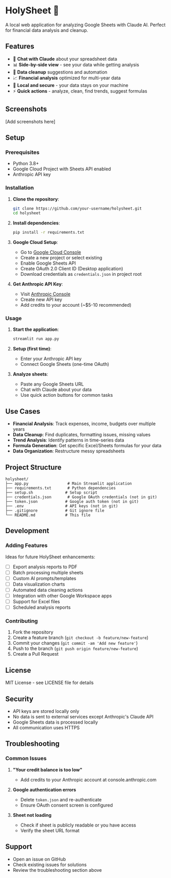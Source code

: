 # HolySheet 🙏

A local web application for analyzing Google Sheets with Claude AI. Perfect for financial data analysis and cleanup.

## Features

- 🤖 **Chat with Claude** about your spreadsheet data
- 📊 **Side-by-side view** - see your data while getting analysis
- 🧹 **Data cleanup** suggestions and automation
- 📈 **Financial analysis** optimized for multi-year data
- 🔐 **Local and secure** - your data stays on your machine
- ⚡ **Quick actions** - analyze, clean, find trends, suggest formulas

## Screenshots

[Add screenshots here]

## Setup

### Prerequisites

- Python 3.8+
- Google Cloud Project with Sheets API enabled
- Anthropic API key

### Installation

1. **Clone the repository**:
   ```bash
   git clone https://github.com/your-username/holysheet.git
   cd holysheet
   ```

2. **Install dependencies**:
   ```bash
   pip install -r requirements.txt
   ```

3. **Google Cloud Setup**:
   - Go to [Google Cloud Console](https://console.cloud.google.com/)
   - Create a new project or select existing
   - Enable Google Sheets API
   - Create OAuth 2.0 Client ID (Desktop application)
   - Download credentials as `credentials.json` in project root

4. **Get Anthropic API Key**:
   - Visit [Anthropic Console](https://console.anthropic.com/account/keys)
   - Create new API key
   - Add credits to your account (~$5-10 recommended)

### Usage

1. **Start the application**:
   ```bash
   streamlit run app.py
   ```

2. **Setup (first time)**:
   - Enter your Anthropic API key
   - Connect Google Sheets (one-time OAuth)

3. **Analyze sheets**:
   - Paste any Google Sheets URL
   - Chat with Claude about your data
   - Use quick action buttons for common tasks

## Use Cases

- **Financial Analysis**: Track expenses, income, budgets over multiple years
- **Data Cleanup**: Find duplicates, formatting issues, missing values
- **Trend Analysis**: Identify patterns in time-series data
- **Formula Generation**: Get specific Excel/Sheets formulas for your data
- **Data Organization**: Restructure messy spreadsheets

## Project Structure

```
holysheet/
├── app.py                 # Main Streamlit application
├── requirements.txt       # Python dependencies
├── setup.sh              # Setup script
├── credentials.json       # Google OAuth credentials (not in git)
├── token.json            # Google auth token (not in git)
├── .env                  # API keys (not in git)
├── .gitignore            # Git ignore file
└── README.md             # This file
```

## Development

### Adding Features

Ideas for future HolySheet enhancements:
- [ ] Export analysis reports to PDF
- [ ] Batch processing multiple sheets
- [ ] Custom AI prompts/templates
- [ ] Data visualization charts
- [ ] Automated data cleaning actions
- [ ] Integration with other Google Workspace apps
- [ ] Support for Excel files
- [ ] Scheduled analysis reports

### Contributing

1. Fork the repository
2. Create a feature branch (`git checkout -b feature/new-feature`)
3. Commit your changes (`git commit -am 'Add new feature'`)
4. Push to the branch (`git push origin feature/new-feature`)
5. Create a Pull Request

## License

MIT License - see LICENSE file for details

## Security

- API keys are stored locally only
- No data is sent to external services except Anthropic's Claude API
- Google Sheets data is processed locally
- All communication uses HTTPS

## Troubleshooting

### Common Issues

1. **"Your credit balance is too low"**
   - Add credits to your Anthropic account at console.anthropic.com

2. **Google authentication errors**
   - Delete `token.json` and re-authenticate
   - Ensure OAuth consent screen is configured

3. **Sheet not loading**
   - Check if sheet is publicly readable or you have access
   - Verify the sheet URL format

## Support

- Open an issue on GitHub
- Check existing issues for solutions
- Review the troubleshooting section above